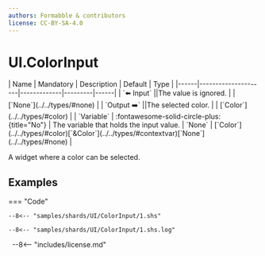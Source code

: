 ```yaml
---
authors: Formabble & contributors
license: CC-BY-SA-4.0
---
```



# UI.ColorInput

<div class="sh-parameters" markdown="1">
| Name | Mandatory | Description | Default | Type |
|------|---------------------|-------------|---------|------|
| `⬅️ Input` ||The value is ignored. | | [`None`](../../types/#none) |
| `Output ➡️` ||The selected color. | | [`Color`](../../types/#color) |
| `Variable` | :fontawesome-solid-circle-plus:{title="No"}  | The variable that holds the input value. | `None` | [`Color`](../../types/#color)[`&Color`](../../types/#contextvar)[`None`](../../types/#none) |

</div>

A widget where a color can be selected.

## Examples

=== "Code"

  ```x86asm linenums="1"
  --8<-- "samples/shards/UI/ColorInput/1.shs"
  ```

  ```
  --8<-- "samples/shards/UI/ColorInput/1.shs.log"
  ```
&nbsp;
--8<-- "includes/license.md"

